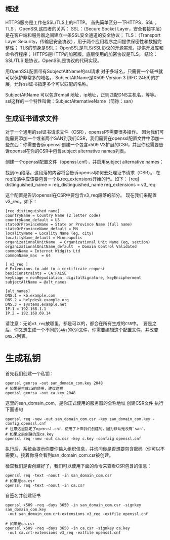 ## 概述
HTTPS服务是工作在SSL/TLS上的HTTP。 
首先简单区分一下HTTPS，SSL ，TLS ，OpenSSL这四者的关系：
SSL：（Secure Socket Layer，安全套接字层）是在客户端和服务器之间建立一条SSL安全通道的安全协议；
TLS：（Transport Layer Security，传输层安全协议），用于两个应用程序之间提供保密性和数据完整性；
TLS的前身是SSL；
OpenSSL是TLS/SSL协议的开源实现，提供开发库和命令行程序；
HTTPS是HTTP的加密版，底层使用的加密协议是TLS。
结论：SSL/TLS 是协议，OpenSSL是协议的代码实现。

用OpenSSL配置带有SubjectAltName的ssl请求
对于多域名，只需要一个证书就可以保护非常多的域名。 
SubjectAltName是X509 Version 3 (RFC 2459)的扩展，允许ssl证书指定多个可以匹配的名称。

SubjectAltName 可以包含email 地址，ip地址，正则匹配DNS主机名，等等。 
ssl这样的一个特性叫做：SubjectAlternativeName（简称：san）

## 生成证书请求文件
对于一个通用的ssl证书请求文件（CSR），openssl不需要很多操作。 
因为我们可能需要添加一个或者两个SAN到我们CSR，我们需要在openssl配置文件中添加一些东西：你需要告诉openssl创建一个包含x509 V3扩展的CSR，并且你也需要告诉openssl在你的CSR中包含subject alternative names列表。

创建一个openssl配置文件（openssl.cnf），并启用subject alternative names：

找到req段落。这段落的内容将会告诉openssl如何去处理证书请求（CSR）。 
在req段落中应该要包含一个以req_extensions开始的行。如下：
[req]
distinguished_name = req_distinguished_name
req_extensions = v3_req

这个配置是告诉openssl在CSR中要包含v3_req段落的部分。 
现在我们来配置v3_req，如下：
```
[req_distinguished_name]
countryName = Country Name (2 letter code)
countryName_default = US
stateOrProvinceName = State or Province Name (full name)
stateOrProvinceName_default = MN
localityName = Locality Name (eg, city)
localityName_default = Minneapolis
organizationalUnitName  = Organizational Unit Name (eg, section)
organizationalUnitName_default  = Domain Control Validated
commonName = Internet Widgits Ltd
commonName_max  = 64

[ v3_req ]
# Extensions to add to a certificate request
basicConstraints = CA:FALSE
keyUsage = nonRepudiation, digitalSignature, keyEncipherment
subjectAltName = @alt_names

[alt_names]
DNS.1 = kb.example.com
DNS.2 = helpdesk.example.org
DNS.3 = systems.example.net
IP.1 = 192.168.1.1
IP.2 = 192.168.69.14
```

请注意：无论`v3_req`放哪里，都是可以的，都会在所有生成的`CSR`中。 
要是之后，你又想生成一个不同的`SANs`的`CSR`文件，你需要编辑这个配置文件，并改变`DNS.x`列表。

# 生成私钥

首先我们创建一个私钥：
```
openssl genrsa -out san_domain_com.key 2048
# 如果是生成ca的使用，建议这样
openssl genrsa -out ca.key 2048
```
这里的san_domain_com，是你正式使用的服务器的全称地址
创建CSR文件
执行下面语句
```
openssl req -new -out san_domain_com.csr -key san_domain_com.key -config openssl.cnf
# 注意这里指定了openssl.cnf，使用了上面我们创建的，因为默认是没有`san`。
# 如果之前创建的是ca.key
openssl req -new -out ca.csr -key c.key -confaig openssl.cnf
```
执行后，系统会提示你要你输入组织信息，并询问你是否想要包含密码（你可以不需要）。接着你将会看到san_domain_com.csr被创建。

检查我们是否创建好了，我们可以使用下面的命令来查看CSR包含的信息：
```
openssl req -text -noout -in san_domain_com.csr
# 如果是ca.csr
openssl req -text -noout -in ca.csr
```
自签名并创建证书
```
openssl x509 -req -days 3650 -in san_domain_com.csr -signkey san_domain_com.key
 -out san_domain_com.crt-extensions v3_req -extfile openssl.cnf

# 如果是ca.csr
openssl x509 -req -days 3650 -in ca.csr -signkey ca.key
 -out ca.crt-extensions v3_req -extfile openssl.cnf
```
